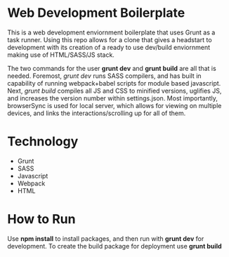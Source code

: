 # Web Development Boilerplate

This is a web development enviornment boilerplate that uses Grunt as a task runner. Using this repo allows for a clone that gives a headstart to development with its creation of a ready to use dev/build enviornment making use of HTML/SASS/JS stack. 

The two commands for the user **grunt dev** and **grunt build** are all that is needed. Foremost, *grunt dev* runs SASS compilers, and has built in capability of running webpack+babel scripts for module based javascript. Next, *grunt build* compiles all JS and CSS to minified versions, uglifies JS, and increases the version number within settings.json. Most importantly, browserSync is used for local server, which allows for viewing on multiple devices, and links the interactions/scrolling up for all of them.

# Technology

- Grunt
- SASS
- Javascript
- Webpack
- HTML

# How to Run

Use **npm install** to install packages, and then run with **grunt dev** for development. To create the build package for deployment use **grunt build**



